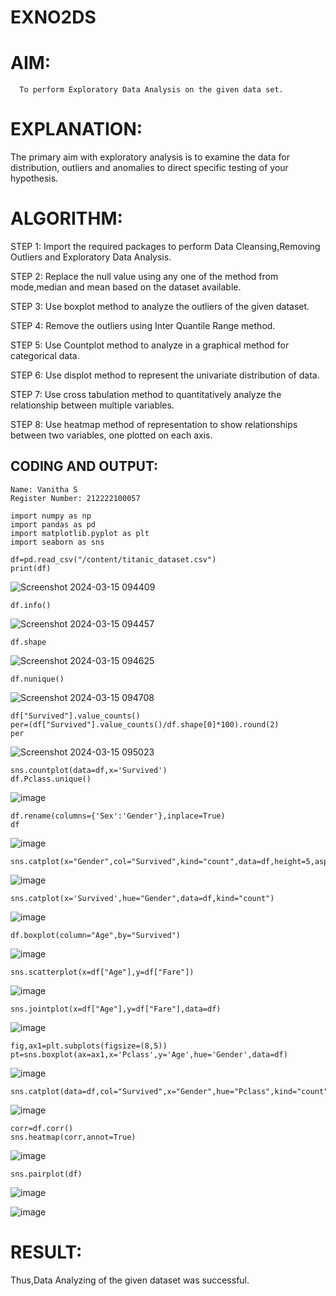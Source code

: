# EXNO2DS
# AIM:
      To perform Exploratory Data Analysis on the given data set.
      
# EXPLANATION:
  The primary aim with exploratory analysis is to examine the data for distribution, outliers and anomalies to direct specific testing of your hypothesis.
  
# ALGORITHM:
STEP 1: Import the required packages to perform Data Cleansing,Removing Outliers and Exploratory Data Analysis.

STEP 2: Replace the null value using any one of the method from mode,median and mean based on the dataset available.

STEP 3: Use boxplot method to analyze the outliers of the given dataset.

STEP 4: Remove the outliers using Inter Quantile Range method.

STEP 5: Use Countplot method to analyze in a graphical method for categorical data.

STEP 6: Use displot method to represent the univariate distribution of data.

STEP 7: Use cross tabulation method to quantitatively analyze the relationship between multiple variables.

STEP 8: Use heatmap method of representation to show relationships between two variables, one plotted on each axis.

## CODING AND OUTPUT:

```
Name: Vanitha S
Register Number: 212222100057
```
```
import numpy as np
import pandas as pd
import matplotlib.pyplot as plt
import seaborn as sns

df=pd.read_csv("/content/titanic_dataset.csv")
print(df)
```
![Screenshot 2024-03-15 094409](https://github.com/Vanitha-SM/EXNO2DS/assets/119557985/d068afbe-1818-483d-b7f5-4d6f3fde42c8)

```
df.info()
```
![Screenshot 2024-03-15 094457](https://github.com/Vanitha-SM/EXNO2DS/assets/119557985/5cd24cf1-5ebe-4037-99f9-634c1d15ceac)

```
df.shape
```
![Screenshot 2024-03-15 094625](https://github.com/Vanitha-SM/EXNO2DS/assets/119557985/aeb29c85-fb55-4ddc-a4d3-1062e43d44c0)

```
df.nunique()
```
![Screenshot 2024-03-15 094708](https://github.com/Vanitha-SM/EXNO2DS/assets/119557985/0851cc7a-aa10-450d-a7a3-703de236c564)

```
df["Survived"].value_counts()
per=(df["Survived"].value_counts()/df.shape[0]*100).round(2)
per
```
![Screenshot 2024-03-15 095023](https://github.com/Vanitha-SM/EXNO2DS/assets/119557985/cc1261e3-4a01-48a4-a08d-ddac63b1f660)

```
sns.countplot(data=df,x='Survived')
df.Pclass.unique()
```
![image](https://github.com/Vanitha-SM/EXNO2DS/assets/119557985/c52edcf3-dfb6-44be-aee2-d93b54b9679c)

```
df.rename(columns={'Sex':'Gender'},inplace=True)
df
```
![image](https://github.com/Vanitha-SM/EXNO2DS/assets/119557985/11acd9c7-4683-4ca8-a589-4f044cebe7e0)

```
sns.catplot(x="Gender",col="Survived",kind="count",data=df,height=5,aspect=.7)
```
![image](https://github.com/Vanitha-SM/EXNO2DS/assets/119557985/9bcab15a-a8aa-47ca-8763-26cb318df40e)

```
sns.catplot(x='Survived',hue="Gender",data=df,kind="count")
```

![image](https://github.com/Vanitha-SM/EXNO2DS/assets/119557985/e8987583-06b3-4b3d-9089-097dc078e957)

```
df.boxplot(column="Age",by="Survived")
```
![image](https://github.com/Vanitha-SM/EXNO2DS/assets/119557985/b3ad2f91-20d2-4980-8e56-9b0358337451)

```
sns.scatterplot(x=df["Age"],y=df["Fare"])
```
![image](https://github.com/Vanitha-SM/EXNO2DS/assets/119557985/06690dc7-a353-44d7-9f3e-975880daa2a4)

```
sns.jointplot(x=df["Age"],y=df["Fare"],data=df)
```

![image](https://github.com/Vanitha-SM/EXNO2DS/assets/119557985/1a818b6e-dbc1-48e4-b388-6edb554f37cb)

```
fig,ax1=plt.subplots(figsize=(8,5))
pt=sns.boxplot(ax=ax1,x='Pclass',y='Age',hue='Gender',data=df)
```
![image](https://github.com/Vanitha-SM/EXNO2DS/assets/119557985/8097795f-1c6d-4ed7-9f15-14b1f52c678a)

```
sns.catplot(data=df,col="Survived",x="Gender",hue="Pclass",kind="count")
```
![image](https://github.com/Vanitha-SM/EXNO2DS/assets/119557985/4f75e816-c891-4f7d-b499-c615781c6b15)

```
corr=df.corr()
sns.heatmap(corr,annot=True)
```
![image](https://github.com/Vanitha-SM/EXNO2DS/assets/119557985/824aa31e-c281-41a9-a839-9a5ab78b90d0)

```
sns.pairplot(df)
```
![image](https://github.com/Vanitha-SM/EXNO2DS/assets/119557985/85698857-6e10-4a2c-932d-1f43fa72671e)

![image](https://github.com/Vanitha-SM/EXNO2DS/assets/119557985/605ceb6d-007d-45f3-8c14-6de3d2ebe60d)

# RESULT:
Thus,Data Analyzing of the given dataset was successful.
       

